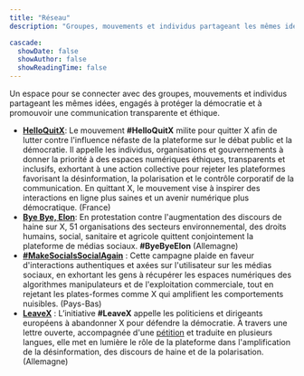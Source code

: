 ```yaml
---
title: "Réseau"
description: "Groupes, mouvements et individus partageant les mêmes idées"

cascade:
  showDate: false
  showAuthor: false
  showReadingTime: false
---
```


Un espace pour se connecter avec des groupes, mouvements et individus partageant les mêmes idées, engagés à protéger la démocratie et à promouvoir une communication transparente et éthique.

* [**HelloQuitX**](https://www.helloquitx.com): Le mouvement **#HelloQuitX** milite pour quitter X afin de lutter contre l'influence néfaste de la plateforme sur le débat public et la démocratie. Il appelle les individus, organisations et gouvernements à donner la priorité à des espaces numériques éthiques, transparents et inclusifs, exhortant à une action collective pour rejeter les plateformes favorisant la désinformation, la polarisation et le contrôle corporatif de la communication. En quittant X, le mouvement vise à inspirer des interactions en ligne plus saines et un avenir numérique plus démocratique. (France)
* [**Bye Bye, Elon**](https://byebyeelon.de): En protestation contre l'augmentation des discours de haine sur X, 51 organisations des secteurs environnemental, des droits humains, social, sanitaire et agricole quittent conjointement la plateforme de médias sociaux. **#ByeByeElon** (Allemagne)
* [**#MakeSocialsSocialAgain**](https://makesocialssocialagain.nl) : Cette campagne plaide en faveur d'interactions authentiques et axées sur l'utilisateur sur les médias sociaux, en exhortant les gens à récupérer les espaces numériques des algorithmes manipulateurs et de l'exploitation commerciale, tout en rejetant les plates-formes comme X qui amplifient les comportements nuisibles. (Pays-Bas)
* [**LeaveX**](/about) : L’initiative **#LeaveX** appelle les politiciens et dirigeants européens à abandonner X pour défendre la démocratie. À travers une lettre ouverte, accompagnée d'une [pétition](https://openpetition.eu/leavex) et traduite en plusieurs langues, elle met en lumière le rôle de la plateforme dans l'amplification de la désinformation, des discours de haine et de la polarisation. (Allemagne)
